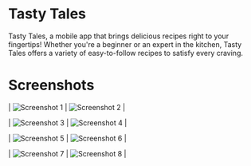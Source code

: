 # Tasty Tales

Tasty Tales, a mobile app that brings delicious recipes right to your fingertips! Whether you're a beginner or an expert in the kitchen, Tasty Tales offers a variety of easy-to-follow recipes to satisfy every craving.

# Screenshots

| ![Screenshot 1](https://images2.imgbox.com/2e/19/xdMwSLYQ_o.png) | ![Screenshot 2](https://images2.imgbox.com/35/e2/ABXcwB25_o.png) |

| ![Screenshot 3](https://images2.imgbox.com/af/33/3UDZYakj_o.png) | ![Screenshot 4](https://images2.imgbox.com/34/68/bvwBncjJ_o.png) |

| ![Screenshot 5](https://images2.imgbox.com/41/ce/yZl2jbxR_o.png) | ![Screenshot 6](https://images2.imgbox.com/02/3d/A2RjiMC5_o.png) |

| ![Screenshot 7](https://images2.imgbox.com/08/3a/1Xm9ffEx_o.png) | ![Screenshot 8](https://images2.imgbox.com/a6/84/5wFCh60a_o.png) |

